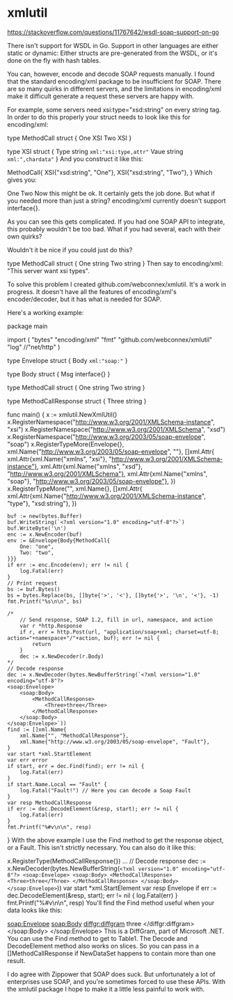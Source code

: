 # xmlutil
https://stackoverflow.com/questions/11767642/wsdl-soap-support-on-go

There isn't support for WSDL in Go. Support in other languages are either static or dynamic: Either structs are pre-generated from the WSDL, or it's done on the fly with hash tables.

You can, however, encode and decode SOAP requests manually. I found that the standard encoding/xml package to be insufficient for SOAP. There are so many quirks in different servers, and the limitations in encoding/xml make it difficult generate a request these servers are happy with.

For example, some servers need xsi:type="xsd:string" on every string tag. In order to do this properly your struct needs to look like this for encoding/xml:

type MethodCall struct {
    One XSI
    Two XSI
}

type XSI struct {
    Type string `xml:"xsi:type,attr"`
    Vaue string `xml:",chardata"`
}
And you construct it like this:

MethodCall{
    XSI{"xsd:string", "One"},
    XSI{"xsd:string", "Two"},
}
Which gives you:

<MethodCall>
    <One xsi:type="xsd:string">One</One>
    <Two xsi:type="xsd:string">Two</Two>
</MethodCall>
Now this might be ok. It certainly gets the job done. But what if you needed more than just a string? encoding/xml currently doesn't support interface{}.

As you can see this gets complicated. If you had one SOAP API to integrate, this probably wouldn't be too bad. What if you had several, each with their own quirks?

Wouldn't it be nice if you could just do this?

type MethodCall struct {
    One string
    Two string
}
Then say to encoding/xml: "This server want xsi types".

To solve this problem I created github.com/webconnex/xmlutil. It's a work in progress. It doesn't have all the features of encoding/xml's encoder/decoder, but it has what is needed for SOAP.

Here's a working example:

package main

import (
    "bytes"
    "encoding/xml"
    "fmt"
    "github.com/webconnex/xmlutil"
    "log"
    //"net/http"
)

type Envelope struct {
    Body `xml:"soap:"`
}

type Body struct {
    Msg interface{}
}

type MethodCall struct {
    One string
    Two string
}

type MethodCallResponse struct {
    Three string
}

func main() {
    x := xmlutil.NewXmlUtil()
    x.RegisterNamespace("http://www.w3.org/2001/XMLSchema-instance", "xsi")
    x.RegisterNamespace("http://www.w3.org/2001/XMLSchema", "xsd")
    x.RegisterNamespace("http://www.w3.org/2003/05/soap-envelope", "soap")
    x.RegisterTypeMore(Envelope{}, xml.Name{"http://www.w3.org/2003/05/soap-envelope", ""},
        []xml.Attr{
            xml.Attr{xml.Name{"xmlns", "xsi"}, "http://www.w3.org/2001/XMLSchema-instance"},
            xml.Attr{xml.Name{"xmlns", "xsd"}, "http://www.w3.org/2001/XMLSchema"},
            xml.Attr{xml.Name{"xmlns", "soap"}, "http://www.w3.org/2003/05/soap-envelope"},
        })
    x.RegisterTypeMore("", xml.Name{}, []xml.Attr{
        xml.Attr{xml.Name{"http://www.w3.org/2001/XMLSchema-instance", "type"}, "xsd:string"},
    })

    buf := new(bytes.Buffer)
    buf.WriteString(`<?xml version="1.0" encoding="utf-8"?>`)
    buf.WriteByte('\n')
    enc := x.NewEncoder(buf)
    env := &Envelope{Body{MethodCall{
        One: "one",
        Two: "two",
    }}}
    if err := enc.Encode(env); err != nil {
        log.Fatal(err)
    }
    // Print request
    bs := buf.Bytes()
    bs = bytes.Replace(bs, []byte{'>', '<'}, []byte{'>', '\n', '<'}, -1)
    fmt.Printf("%s\n\n", bs)

    /*
        // Send response, SOAP 1.2, fill in url, namespace, and action
        var r *http.Response
        if r, err = http.Post(url, "application/soap+xml; charset=utf-8; action="+namespace+"/"+action, buf); err != nil {
            return
        }
        dec := x.NewDecoder(r.Body)
    */
    // Decode response
    dec := x.NewDecoder(bytes.NewBufferString(`<?xml version="1.0" encoding="utf-8"?>
    <soap:Envelope>
        <soap:Body>
            <MethodCallResponse>
                <Three>three</Three>
            </MethodCallResponse>
        </soap:Body>
    </soap:Envelope>`))
    find := []xml.Name{
        xml.Name{"", "MethodCallResponse"},
        xml.Name{"http://www.w3.org/2003/05/soap-envelope", "Fault"},
    }
    var start *xml.StartElement
    var err error
    if start, err = dec.Find(find); err != nil {
        log.Fatal(err)
    }
    if start.Name.Local == "Fault" {
        log.Fatal("Fault!") // Here you can decode a Soap Fault
    }
    var resp MethodCallResponse
    if err := dec.DecodeElement(&resp, start); err != nil {
        log.Fatal(err)
    }
    fmt.Printf("%#v\n\n", resp)
}
With the above example I use the Find method to get the response object, or a Fault. This isn't strictly necessary. You can also do it like this:

x.RegisterType(MethodCallResponse{})
...
// Decode response
dec := x.NewDecoder(bytes.NewBufferString(`<?xml version="1.0" encoding="utf-8"?>
<soap:Envelope>
    <soap:Body>
        <MethodCallResponse>
            <Three>three</Three>
        </MethodCallResponse>
    </soap:Body>
</soap:Envelope>`))
var start *xml.StartElement
var resp Envelope
if err := dec.DecodeElement(&resp, start); err != nil {
    log.Fatal(err)
}
fmt.Printf("%#v\n\n", resp)
You'll find the Find method useful when your data looks like this:

<soap:Envelope>
  <soap:Body>
    <MethodResponse>
      <MethodResult>
        <diffgr:diffgram>
          <NewDataSet>
            <Table1 diffgr:id="Table1" msdata:rowOrder="0" diffgr:hasChanges="inserted">
              <Three>three</Three>
            </Table1>
          </NewDataSet>
        </diffgr:diffgram>
      </MethodResult>
    </MethodResponse>
  </soap:Body>
</soap:Envelope>
This is a DiffGram, part of Microsoft .NET. You can use the Find method to get to Table1. The Decode and DecodeElement method also works on slices. So you can pass in a []MethodCallResponse if NewDataSet happens to contain more than one result.

I do agree with Zippower that SOAP does suck. But unfortunately a lot of enterprises use SOAP, and you're sometimes forced to use these APIs. With the xmlutil package I hope to make it a little less painful to work with.
